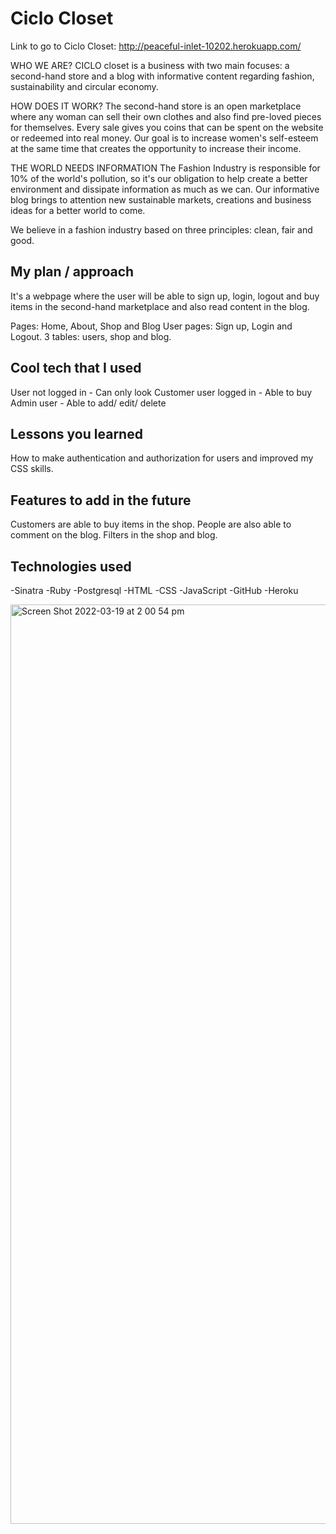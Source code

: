 # Ciclo Closet

Link to go to Ciclo Closet: http://peaceful-inlet-10202.herokuapp.com/

WHO WE ARE?
CICLO closet is a business with two main focuses: a second-hand store and a blog with informative content regarding fashion, sustainability and circular economy.

HOW DOES IT WORK?
The second-hand store is an open marketplace where any woman can sell their own clothes and also find pre-loved pieces for themselves. Every sale gives you coins that can be spent on the website or redeemed into real money. Our goal is to increase women's self-esteem at the same time that creates the opportunity to increase their income.

THE WORLD NEEDS INFORMATION
The Fashion Industry is responsible for 10% of the world's pollution, so it's our obligation to help create a better environment and dissipate information as much as we can. Our informative blog brings to attention new sustainable markets, creations and business ideas for a better world to come.

We believe in a fashion industry based on three principles: clean, fair and good.

## My plan / approach
It's a webpage where the user will be able to sign up, login, logout and buy items in the second-hand marketplace and also read content in the blog.

Pages: Home, About, Shop and Blog
User pages: Sign up, Login and Logout.
3 tables: users, shop and blog.

## Cool tech that I used
User not logged in - Can only look
Customer user logged in - Able to buy
Admin user - Able to add/ edit/ delete

## Lessons you learned
How to make authentication and authorization for users and improved my CSS skills.

## Features to add in the future
Customers are able to buy items in the shop.
People are also able to comment on the blog.
Filters in the shop and blog.

## Technologies used
-Sinatra
-Ruby
-Postgresql
-HTML
-CSS
-JavaScript
-GitHub
-Heroku

<img width="1471" alt="Screen Shot 2022-03-19 at 2 00 54 pm" src="https://user-images.githubusercontent.com/94272646/159104237-4d295009-9cce-4ff4-a607-628b99a0ce53.png">

